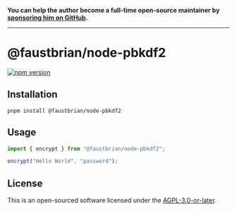 **You can help the author become a full-time open-source maintainer by [sponsoring him on GitHub](https://github.com/sponsors/faustbrian).**

---

# @faustbrian/node-pbkdf2

[![npm version](https://badgen.net/npm/v/@faustbrian/node-pbkdf2)](https://npm.im/@faustbrian/node-pbkdf2)

## Installation

```
pnpm install @faustbrian/node-pbkdf2
```

## Usage

```ts
import { encrypt } from "@faustbrian/node-pbkdf2";

encrypt("Hello World", "password");
```

## License

This is an open-sourced software licensed under the [AGPL-3.0-or-later](LICENSE).
